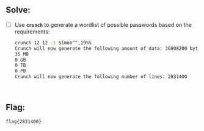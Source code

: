 ## Solve:

- [ ] Use **`crunch`** to generate a wordlist of possible passwords based on the requirements:
  ```bash
  crunch 12 12 -t Simon^^,19%%
  Crunch will now generate the following amount of data: 36808200 bytes
  35 MB
  0 GB
  0 TB
  0 PB
  Crunch will now generate the following number of lines: 2831400
  ```
<br/>

## Flag:
`flag{2831400}`
